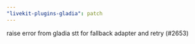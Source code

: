 ```yaml
---
"livekit-plugins-gladia": patch
---
```


raise error from gladia stt for fallback adapter and retry (#2653)
